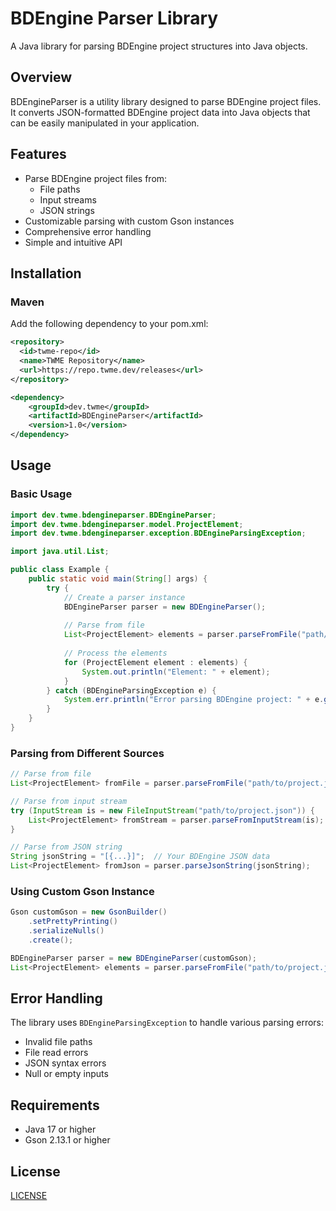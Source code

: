 # BDEngine Parser Library

A Java library for parsing BDEngine project structures into Java objects.

## Overview

BDEngineParser is a utility library designed to parse BDEngine project files. It converts JSON-formatted BDEngine project data into Java objects that can be easily manipulated in your application.

## Features

- Parse BDEngine project files from:
  - File paths
  - Input streams
  - JSON strings
- Customizable parsing with custom Gson instances
- Comprehensive error handling
- Simple and intuitive API

## Installation

### Maven

Add the following dependency to your pom.xml:


```xml
<repository>
  <id>twme-repo</id>
  <name>TWME Repository</name>
  <url>https://repo.twme.dev/releases</url>
</repository>
```

```xml
<dependency>
    <groupId>dev.twme</groupId>
    <artifactId>BDEngineParser</artifactId>
    <version>1.0</version>
</dependency>
```

## Usage

### Basic Usage

```java
import dev.twme.bdengineparser.BDEngineParser;
import dev.twme.bdengineparser.model.ProjectElement;
import dev.twme.bdengineparser.exception.BDEngineParsingException;

import java.util.List;

public class Example {
    public static void main(String[] args) {
        try {
            // Create a parser instance
            BDEngineParser parser = new BDEngineParser();
            
            // Parse from file
            List<ProjectElement> elements = parser.parseFromFile("path/to/bdengine/project.json");
            
            // Process the elements
            for (ProjectElement element : elements) {
                System.out.println("Element: " + element);
            }
        } catch (BDEngineParsingException e) {
            System.err.println("Error parsing BDEngine project: " + e.getMessage());
        }
    }
}
```

### Parsing from Different Sources

```java
// Parse from file
List<ProjectElement> fromFile = parser.parseFromFile("path/to/project.json");

// Parse from input stream
try (InputStream is = new FileInputStream("path/to/project.json")) {
    List<ProjectElement> fromStream = parser.parseFromInputStream(is);
}

// Parse from JSON string
String jsonString = "[{...}]";  // Your BDEngine JSON data
List<ProjectElement> fromJson = parser.parseJsonString(jsonString);
```

### Using Custom Gson Instance

```java
Gson customGson = new GsonBuilder()
    .setPrettyPrinting()
    .serializeNulls()
    .create();

BDEngineParser parser = new BDEngineParser(customGson);
List<ProjectElement> elements = parser.parseFromFile("path/to/project.json");
```

## Error Handling

The library uses `BDEngineParsingException` to handle various parsing errors:

- Invalid file paths
- File read errors
- JSON syntax errors
- Null or empty inputs

## Requirements

- Java 17 or higher
- Gson 2.13.1 or higher

## License

[LICENSE](LICENSE)